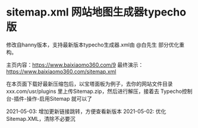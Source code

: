 # sitemap.xml 网站地图生成器typecho版

修改自hanny版本，支持最新版本typecho生成器.xml由 @白先生 部分优化重构。

主页内容：https://www.baixiaomo360.com/9
最终演示：https://www.baixiaomo360.com/sitemap.xml

在本页面下载好最新压缩包后，以宝塔面板为例子，去你的网站文件目录 xxx.com/usr/plugins 里上传Sitemap.zip，然后进行解压，接着去 Typecho控制台-插件-操作-启用Sitemap 就可以了


2021-05-03: 增加更新链接跳转，方便查看新版本
2021-05-02: 优化Sitemap.XML，清除不必要沉
